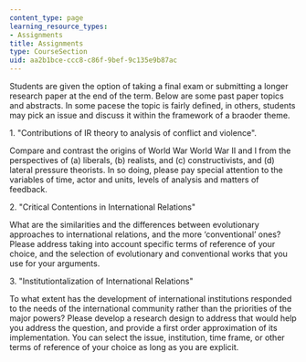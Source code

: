 ```yaml
---
content_type: page
learning_resource_types:
- Assignments
title: Assignments
type: CourseSection
uid: aa2b1bce-ccc8-c86f-9bef-9c135e9b87ac
---
```


Students are given the option of taking a final exam or submitting a longer research paper at the end of the term. Below are some past paper topics and abstracts. In some pacese the topic is fairly defined, in others, students may pick an issue and discuss it within the framework of a braoder theme.

1\. "Contributions of IR theory to analysis of conflict and violence".

Compare and contrast the origins of World War World War II and I from the perspectives of (a) liberals, (b) realists, and (c) constructivists, and (d) lateral pressure theorists. In so doing, please pay special attention to the variables of time, actor and units, levels of analysis and matters of feedback.

2\. "Critical Contentions in International Relations"

What are the similarities and the differences between evolutionary approaches to international relations, and the more ‘conventional’ ones? Please address taking into account specific terms of reference of your choice, and the selection of evolutionary and conventional works that you use for your arguments.

3\. "Institutiontalization of International Relations"

To what extent has the development of international institutions responded to the needs of the international community rather than the priorities of the major powers? Please develop a research design to address that would help you address the question, and provide a first order approximation of its implementation. You can select the issue, institution, time frame, or other terms of reference of your choice as long as you are explicit.